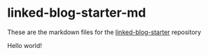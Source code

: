 # linked-blog-starter-md
These are the markdown files for the [linked-blog-starter](https://github.com/matthewwong525/linked-blog-starter) repository

Hello world!